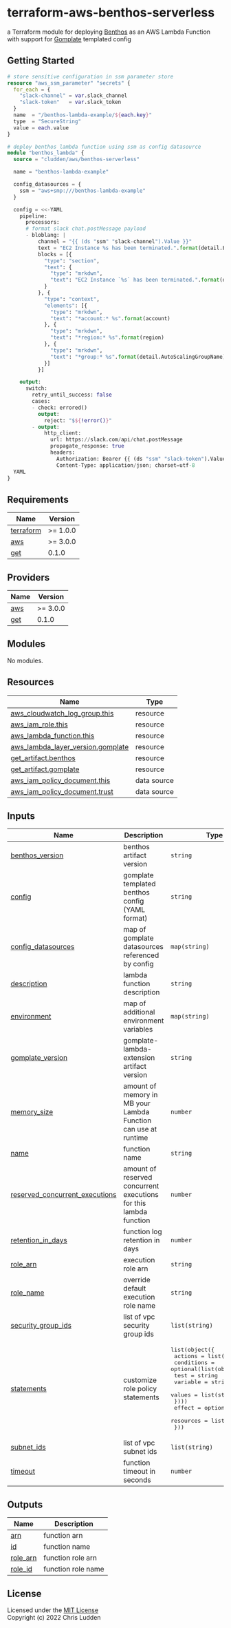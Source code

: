 # terraform-aws-benthos-serverless
a Terraform module for deploying [Benthos](https://www.benthos.dev/) as an AWS Lambda Function with support for [Gomplate](https://docs.gomplate.ca/) templated config

## Getting Started
```terraform
# store sensitive configuration in ssm parameter store
resource "aws_ssm_parameter" "secrets" {
  for_each = {
    "slack-channel" = var.slack_channel
    "slack-token"   = var.slack_token
  }
  name  = "/benthos-lambda-example/${each.key}"
  type  = "SecureString"
  value = each.value
}

# deploy benthos lambda function using ssm as config datasource
module "benthos_lambda" {
  source = "cludden/aws/benthos-serverless"

  name = "benthos-lambda-example"

  config_datasources = {
    ssm = "aws+smp:///benthos-lambda-example"
  }

  config = <<-YAML
    pipeline:
      processors:
      # format slack chat.postMessage payload
      - bloblang: |
          channel = "{{ (ds "ssm" "slack-channel").Value }}"
          text = "EC2 Instance %s has been terminated.".format(detail.EC2InstanceId)
          blocks = [{
            "type": "section",
            "text": {
              "type": "mrkdwn",
              "text": "EC2 Instance `%s` has been terminated.".format(detail.EC2InstanceId)
            }
          }, {
            "type": "context",
            "elements": [{
              "type": "mrkdwn",
              "text": "*account:* %s".format(account)
            }, {
              "type": "mrkdwn",
              "text": "*region:* %s".format(region)
            }, {
              "type": "mrkdwn",
              "text": "*group:* %s".format(detail.AutoScalingGroupName)
            }]
          }]

    output:
      switch:
        retry_until_success: false
        cases:
        - check: errored()
          output:
            reject: "$${!error()}"
        - output:
            http_client:
              url: https://slack.com/api/chat.postMessage
              propagate_response: true
              headers:
                Authorization: Bearer {{ (ds "ssm" "slack-token").Value }}
                Content-Type: application/json; charset=utf-8
  YAML
}
```

<!-- BEGIN_TF_DOCS -->
## Requirements

| Name | Version |
|------|---------|
| <a name="requirement_terraform"></a> [terraform](#requirement\_terraform) | >= 1.0.0 |
| <a name="requirement_aws"></a> [aws](#requirement\_aws) | >= 3.0.0 |
| <a name="requirement_get"></a> [get](#requirement\_get) | 0.1.0 |

## Providers

| Name | Version |
|------|---------|
| <a name="provider_aws"></a> [aws](#provider\_aws) | >= 3.0.0 |
| <a name="provider_get"></a> [get](#provider\_get) | 0.1.0 |

## Modules

No modules.

## Resources

| Name | Type |
|------|------|
| [aws_cloudwatch_log_group.this](https://registry.terraform.io/providers/hashicorp/aws/latest/docs/resources/cloudwatch_log_group) | resource |
| [aws_iam_role.this](https://registry.terraform.io/providers/hashicorp/aws/latest/docs/resources/iam_role) | resource |
| [aws_lambda_function.this](https://registry.terraform.io/providers/hashicorp/aws/latest/docs/resources/lambda_function) | resource |
| [aws_lambda_layer_version.gomplate](https://registry.terraform.io/providers/hashicorp/aws/latest/docs/resources/lambda_layer_version) | resource |
| [get_artifact.benthos](https://registry.terraform.io/providers/cludden/get/0.1.0/docs/resources/artifact) | resource |
| [get_artifact.gomplate](https://registry.terraform.io/providers/cludden/get/0.1.0/docs/resources/artifact) | resource |
| [aws_iam_policy_document.this](https://registry.terraform.io/providers/hashicorp/aws/latest/docs/data-sources/iam_policy_document) | data source |
| [aws_iam_policy_document.trust](https://registry.terraform.io/providers/hashicorp/aws/latest/docs/data-sources/iam_policy_document) | data source |

## Inputs

| Name | Description | Type | Default | Required |
|------|-------------|------|---------|:--------:|
| <a name="input_benthos_version"></a> [benthos\_version](#input\_benthos\_version) | benthos artifact version | `string` | `"3.62.0"` | no |
| <a name="input_config"></a> [config](#input\_config) | gomplate templated benthos config (YAML format) | `string` | n/a | yes |
| <a name="input_config_datasources"></a> [config\_datasources](#input\_config\_datasources) | map of gomplate datasources referenced by config | `map(string)` | `{}` | no |
| <a name="input_description"></a> [description](#input\_description) | lambda function description | `string` | `"benthos-lambda"` | no |
| <a name="input_environment"></a> [environment](#input\_environment) | map of additional environment variables | `map(string)` | `{}` | no |
| <a name="input_gomplate_version"></a> [gomplate\_version](#input\_gomplate\_version) | gomplate-lambda-extension artifact version | `string` | `"0.1.1"` | no |
| <a name="input_memory_size"></a> [memory\_size](#input\_memory\_size) | amount of memory in MB your Lambda Function can use at runtime | `number` | `128` | no |
| <a name="input_name"></a> [name](#input\_name) | function name | `string` | n/a | yes |
| <a name="input_reserved_concurrent_executions"></a> [reserved\_concurrent\_executions](#input\_reserved\_concurrent\_executions) | amount of reserved concurrent executions for this lambda function | `number` | `-1` | no |
| <a name="input_retention_in_days"></a> [retention\_in\_days](#input\_retention\_in\_days) | function log retention in days | `number` | `7` | no |
| <a name="input_role_arn"></a> [role\_arn](#input\_role\_arn) | execution role arn | `string` | `null` | no |
| <a name="input_role_name"></a> [role\_name](#input\_role\_name) | override default execution role name | `string` | `null` | no |
| <a name="input_security_group_ids"></a> [security\_group\_ids](#input\_security\_group\_ids) | list of vpc security group ids | `list(string)` | `[]` | no |
| <a name="input_statements"></a> [statements](#input\_statements) | customize role policy statements | <pre>list(object({<br>    actions = list(string)<br>    conditions = optional(list(object({<br>      test     = string<br>      variable = string<br>      values   = list(string)<br>    })))<br>    effect    = optional(string)<br>    resources = list(string)<br>  }))</pre> | `[]` | no |
| <a name="input_subnet_ids"></a> [subnet\_ids](#input\_subnet\_ids) | list of vpc subnet ids | `list(string)` | `[]` | no |
| <a name="input_timeout"></a> [timeout](#input\_timeout) | function timeout in seconds | `number` | `3` | no |

## Outputs

| Name | Description |
|------|-------------|
| <a name="output_arn"></a> [arn](#output\_arn) | function arn |
| <a name="output_id"></a> [id](#output\_id) | function name |
| <a name="output_role_arn"></a> [role\_arn](#output\_role\_arn) | function role arn |
| <a name="output_role_id"></a> [role\_id](#output\_role\_id) | function role name |
<!-- END_TF_DOCS -->

## License
Licensed under the [MIT License](LICENSE.md)  
Copyright (c) 2022 Chris Ludden